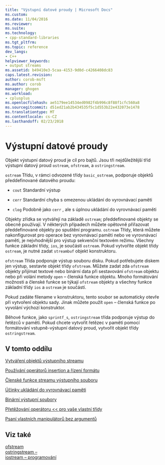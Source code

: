 ```yaml
---
title: "Výstupní datové proudy | Microsoft Docs"
ms.custom: 
ms.date: 11/04/2016
ms.reviewer: 
ms.suite: 
ms.technology:
- cpp-standard-libraries
ms.tgt_pltfrm: 
ms.topic: reference
dev_langs:
- C++
helpviewer_keywords:
- output streams
ms.assetid: b49410e3-5caa-4153-9d0d-c4266408dc83
caps.latest.revision: 
author: corob-msft
ms.author: corob
manager: ghogen
ms.workload:
- cplusplus
ms.openlocfilehash: ae5179ee14534ed0982f4b996c8f88f1cfc560a8
ms.sourcegitcommit: d51ed21ab2b434535f5c1d553b22e432073e1478
ms.translationtype: MT
ms.contentlocale: cs-CZ
ms.lasthandoff: 02/23/2018
---
```

# <a name="output-streams"></a>Výstupní datové proudy
Objekt výstupní datový proud je cíl pro bajtů. Jsou tři nejdůležitější tříd výstupní datový proud `ostream`, `ofstream`, a `ostringstream`.  
  
 `ostream` Třídu, v rámci odvozené třídy `basic_ostream`, podporuje objektů předdefinované datového proudu:  
  
-   `cout` Standardní výstup  
  
-   `cerr` Standardní chyba s omezenou ukládání do vyrovnávací paměti  
  
-   `clog` Podobně jako `cerr` , ale s úplnou ukládání do vyrovnávací paměti  
  
 Objekty zřídka se vytvářejí na základě `ostream`; předdefinované objekty se obecně používají. V některých případech můžete opětovně přiřazovat předdefinované objekty po spuštění programu. `ostream` Třídy, která můžete nakonfigurovat pro operace bez vyrovnávací paměti nebo ve vyrovnávací paměti, je nejvhodnější pro výstup sekvenční textovém režimu. Všechny funkce základní třídy, `ios`, je součástí `ostream`. Pokud vytvoříte objekt třídy `ostream`, je nutné zadat `streambuf` objekt konstruktoru.  
  
 `ofstream` Třída podporuje výstup souboru disku. Pokud potřebujete diskem jen výstup, sestavte objekt třídy `ofstream`. Můžete zadat zda `ofstream` objekty přijímat textové nebo binární data při sestavování `ofstream` objektu nebo při volání metody `open` – členská funkce objektu. Mnoho formátování možnosti a členské funkce se týkají `ofstream` objekty a všechny funkce základní třídy `ios` a `ostream` je součástí.  
  
 Pokud zadáte filename v konstruktoru, tento soubor se automaticky otevře při vytvoření objektu sady. Jinak můžete použít `open` – členská funkce po vyvolání výchozí konstruktor.  
  
 Běhové funkce, jako `sprintf_s`, `ostringstream` třída podporuje výstup do řetězců v paměti. Pokud chcete vytvořit řetězec v paměti pomocí formátování vstupně-výstupní datový proud, vytvořit objekt třídy `ostringstream`.  
  
## <a name="in-this-section"></a>V tomto oddílu  
 [Vytváření objektů výstupního streamu](../standard-library/constructing-output-stream-objects.md)  
  
 [Používání operátorů insertion a řízení formátu](../standard-library/using-insertion-operators-and-controlling-format.md)  
  
 [Členské funkce streamu výstupního souboru](../standard-library/output-file-stream-member-functions.md)  
  
 [Účinky ukládání do vyrovnávací paměti](../standard-library/effects-of-buffering.md)  
  
 [Binární výstupní soubory](../standard-library/binary-output-files.md)  
  
 [Přetěžování operátoru << pro vaše vlastní třídy](../standard-library/overloading-the-output-operator-for-your-own-classes.md)  
  
 [Psaní vlastních manipulátorů bez argumentů](../standard-library/writing-your-own-manipulators-without-arguments.md)  
  
## <a name="see-also"></a>Viz také 
 [ofstream](../standard-library/basic-ofstream-class.md)   
 [ostringstream –](../standard-library/basic-ostringstream-class.md)   
 [iostream – programování](../standard-library/iostream-programming.md)

